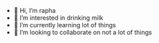 - 👋 Hi, I’m rapha
- 👀 I’m interested in drinking milk
- 🌱 I’m currently learning lot of things
- 💞️ I’m looking to collaborate on not a lot of things


